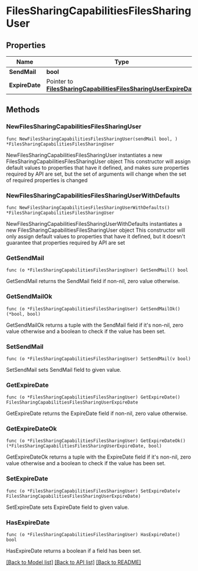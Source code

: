 # FilesSharingCapabilitiesFilesSharingUser

## Properties

Name | Type | Description | Notes
------------ | ------------- | ------------- | -------------
**SendMail** | **bool** |  | 
**ExpireDate** | Pointer to [**FilesSharingCapabilitiesFilesSharingUserExpireDate**](FilesSharingCapabilitiesFilesSharingUserExpireDate.md) |  | [optional] 

## Methods

### NewFilesSharingCapabilitiesFilesSharingUser

`func NewFilesSharingCapabilitiesFilesSharingUser(sendMail bool, ) *FilesSharingCapabilitiesFilesSharingUser`

NewFilesSharingCapabilitiesFilesSharingUser instantiates a new FilesSharingCapabilitiesFilesSharingUser object
This constructor will assign default values to properties that have it defined,
and makes sure properties required by API are set, but the set of arguments
will change when the set of required properties is changed

### NewFilesSharingCapabilitiesFilesSharingUserWithDefaults

`func NewFilesSharingCapabilitiesFilesSharingUserWithDefaults() *FilesSharingCapabilitiesFilesSharingUser`

NewFilesSharingCapabilitiesFilesSharingUserWithDefaults instantiates a new FilesSharingCapabilitiesFilesSharingUser object
This constructor will only assign default values to properties that have it defined,
but it doesn't guarantee that properties required by API are set

### GetSendMail

`func (o *FilesSharingCapabilitiesFilesSharingUser) GetSendMail() bool`

GetSendMail returns the SendMail field if non-nil, zero value otherwise.

### GetSendMailOk

`func (o *FilesSharingCapabilitiesFilesSharingUser) GetSendMailOk() (*bool, bool)`

GetSendMailOk returns a tuple with the SendMail field if it's non-nil, zero value otherwise
and a boolean to check if the value has been set.

### SetSendMail

`func (o *FilesSharingCapabilitiesFilesSharingUser) SetSendMail(v bool)`

SetSendMail sets SendMail field to given value.


### GetExpireDate

`func (o *FilesSharingCapabilitiesFilesSharingUser) GetExpireDate() FilesSharingCapabilitiesFilesSharingUserExpireDate`

GetExpireDate returns the ExpireDate field if non-nil, zero value otherwise.

### GetExpireDateOk

`func (o *FilesSharingCapabilitiesFilesSharingUser) GetExpireDateOk() (*FilesSharingCapabilitiesFilesSharingUserExpireDate, bool)`

GetExpireDateOk returns a tuple with the ExpireDate field if it's non-nil, zero value otherwise
and a boolean to check if the value has been set.

### SetExpireDate

`func (o *FilesSharingCapabilitiesFilesSharingUser) SetExpireDate(v FilesSharingCapabilitiesFilesSharingUserExpireDate)`

SetExpireDate sets ExpireDate field to given value.

### HasExpireDate

`func (o *FilesSharingCapabilitiesFilesSharingUser) HasExpireDate() bool`

HasExpireDate returns a boolean if a field has been set.


[[Back to Model list]](../README.md#documentation-for-models) [[Back to API list]](../README.md#documentation-for-api-endpoints) [[Back to README]](../README.md)


